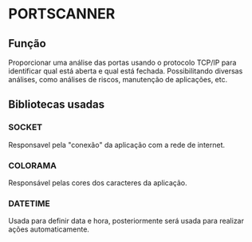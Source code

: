 # PORTSCANNER

## Função
Proporcionar uma análise das portas usando o protocolo TCP/IP para identificar qual está aberta e qual está fechada.
Possibilitando diversas análises, como análises de riscos, manutenção de aplicações, etc.

## Bibliotecas usadas
### SOCKET
Responsavel pela "conexão" da aplicação com a rede de internet.

### COLORAMA
Responsável pelas cores dos caracteres da aplicação.

### DATETIME
Usada para definir data e hora, posteriormente será usada para realizar ações automaticamente.